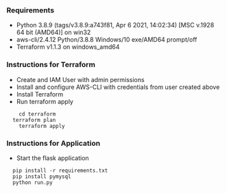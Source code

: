 ### Requirements

- Python 3.8.9 (tags/v3.8.9:a743f81, Apr  6 2021, 14:02:34) [MSC v.1928 64 bit (AMD64)] on win32
- aws-cli/2.4.12 Python/3.8.8 Windows/10 exe/AMD64 prompt/off
- Terraform v1.1.3 on windows_amd64

### Instructions for Terraform
* Create and IAM User with admin permissions
* Install and configure AWS-CLI with credentials from user created above
* Install Terraform
* Run terraform apply
```shell script
	cd terraform
  terraform plan
	terraform apply
```

### Instructions for Application
* Start the flask application
```shell script	
  pip install -r requirements.txt
  pip install pymysql
  python run.py
```
